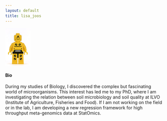 ```yaml
---
layout: default
title: lisa_joos
---
```

<img src="./figs/dummy.jpg" width="80">

#### Bio

During my studies of Biology, I discovered the complex but fascinating world of microorganisms. This interest has led me to my PhD, where I am investigating the relation between soil microbiology and soil quality at ILVO (Institute of Agriculture, Fisheries and Food). If I am not working on the field or in the lab, I am developing a new regression framework for high throughput meta-genomics data at StatOmics.
